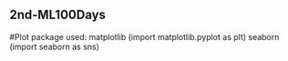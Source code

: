 ## 2nd-ML100Days

#Plot package used:
matplotlib (import matplotlib.pyplot as plt)
seaborn (import seaborn as sns)